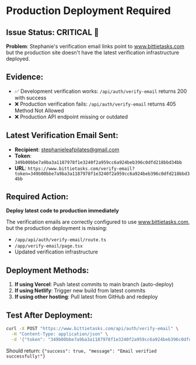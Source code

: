 # Production Deployment Required

## Issue Status: CRITICAL 🚨

**Problem**: Stephanie's verification email links point to www.bittietasks.com but the production site doesn't have the latest verification infrastructure deployed.

## Evidence:
- ✅ Development verification works: `/api/auth/verify-email` returns 200 with success
- ❌ Production verification fails: `/api/auth/verify-email` returns 405 Method Not Allowed
- ❌ Production API endpoint missing or outdated

## Latest Verification Email Sent:
- **Recipient**: stephanieleafpilates@gmail.com  
- **Token**: `349b00bbe7a9ba3a1187978f1e3240f2a959cc6a924beb396c0dfd218bbd34bb`
- **URL**: `https://www.bittietasks.com/verify-email?token=349b00bbe7a9ba3a1187978f1e3240f2a959cc6a924beb396c0dfd218bbd34bb`

## Required Action:
**Deploy latest code to production immediately**

The verification emails are correctly configured to use www.bittietasks.com, but the production deployment is missing:
- `/app/api/auth/verify-email/route.ts`
- `/app/verify-email/page.tsx` 
- Updated verification infrastructure

## Deployment Methods:
1. **If using Vercel**: Push latest commits to main branch (auto-deploy)
2. **If using Netlify**: Trigger new build from latest commits
3. **If using other hosting**: Pull latest from GitHub and redeploy

## Test After Deployment:
```bash
curl -X POST "https://www.bittietasks.com/api/auth/verify-email" \
  -H "Content-Type: application/json" \
  -d '{"token": "349b00bbe7a9ba3a1187978f1e3240f2a959cc6a924beb396c0dfd218bbd34bb"}'
```

Should return: `{"success": true, "message": "Email verified successfully!"}`